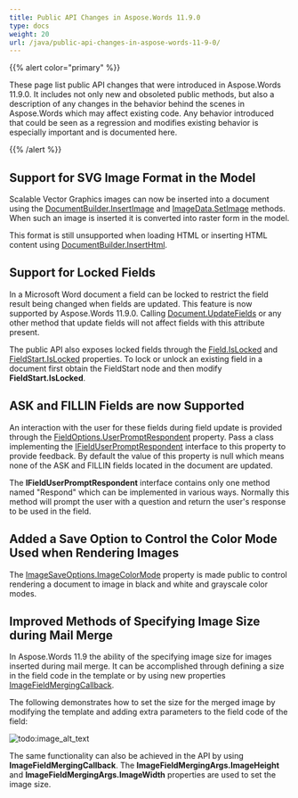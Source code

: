 ```yaml
---
title: Public API Changes in Aspose.Words 11.9.0
type: docs
weight: 20
url: /java/public-api-changes-in-aspose-words-11-9-0/
---
```


{{% alert color="primary" %}} 

These page list public API changes that were introduced in Aspose.Words 11.9.0. It includes not only new and obsoleted public methods, but also a description of any changes in the behavior behind the scenes in Aspose.Words which may affect existing code. Any behavior introduced that could be seen as a regression and modifies existing behavior is especially important and is documented here.

{{% /alert %}} 

## **Support for SVG Image Format in the Model**

Scalable Vector Graphics images can now be inserted into a document using the [DocumentBuilder.InsertImage]() and [ImageData.SetImage]() methods. When such an image is inserted it is converted into raster form in the model.

This format is still unsupported when loading HTML or inserting HTML content using [DocumentBuilder.InsertHtml]().

## **Support for Locked Fields**

In a Microsoft Word document a field can be locked to restrict the field result being changed when fields are updated. This feature is now supported by Aspose.Words 11.9.0. Calling [Document.UpdateFields]() or any other method that update fields will not affect fields with this attribute present.

The public API also exposes locked fields through the [Field.IsLocked]() and [FieldStart.IsLocked]() properties. To lock or unlock an existing field in a document first obtain the FieldStart node and then modify **FieldStart.IsLocked**.

## **ASK and FILLIN Fields are now Supported**

An interaction with the user for these fields during field update is provided through the [FieldOptions.UserPromptRespondent]() property. Pass a class implementing the [IFieldUserPromptRespondent]() interface to this property to provide feedback. By default the value of this property is null which means none of the ASK and FILLIN fields located in the document are updated.

The **IFieldUserPromptRespondent** interface contains only one method named "Respond" which can be implemented in various ways. Normally this method will prompt the user with a question and return the user's response to be used in the field.

## **Added a Save Option to Control the Color Mode Used when Rendering Images**

The [ImageSaveOptions.ImageColorMode]() property is made public to control rendering a document to image in black and white and grayscale color modes.

## **Improved Methods of Specifying Image Size during Mail Merge**

In Aspose.Words 11.9 the ability of the specifying image size for images inserted during mail merge. It can be accomplished through defining a size in the field code in the template or by using new properties [ImageFieldMergingCallback]().

The following demonstrates how to set the size for the merged image by modifying the template and adding extra parameters to the field code of the field:

![todo:image_alt_text](public-api-changes-in-aspose-words-11-9-0_1.png)

The same functionality can also be achieved in the API by using **ImageFieldMergingCallback**. The **ImageFieldMergingArgs.ImageHeight** and **ImageFieldMergingArgs.ImageWidth** properties are used to set the image size.
